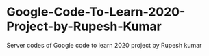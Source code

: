 # Google-Code-To-Learn-2020-Project-by-Rupesh-Kumar
Server codes of Google code to learn 2020 project by Rupesh kumar
